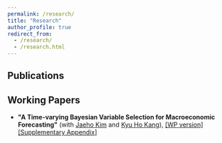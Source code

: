 ```yaml
---
permalink: /research/
title: "Research"
author_profile: true
redirect_from: 
  - /research/
  - /research.html
---
```

<h2 style="border-bottom: none;">Publications</h2>

<ul>
  <!-- <li>
    ...
  </li> -->
</ul>

<h2 style="border-bottom: none;">Working Papers</h2>

<ul>
  <li>
    <p>
    <strong>"A Time-varying Bayesian Variable Selection for Macroeconomic Forecasting"</strong>
    (with <a href="https://sites.google.com/site/jaehoecon/home">Jaeho Kim</a> and
    <a href="https://faculty.korea.ac.kr/kufaculty/kyuho/index.do">Kyu Ho Kang</a>), 
    <a href="{{ base_path }}/research/TimeVaryingBVS_WorkingPaper/">[WP version]</a> <a href="{{ base_path }}/research/TimeVaryingBVS_SupplementaryAppendix">[Supplementary Appendix]</a>
    </p>
  </li>
</ul>

<!-- ## Publications

## Working Papers
**"A Time-varying Bayesian Variable Selection for Macroeconomic Forecasting"** (with [Jaeho Kim](https://sites.google.com/site/jaehoecon/home) and [Kyu Ho Kang](https://faculty.korea.ac.kr/kufaculty/kyuho/index.do)) -->
